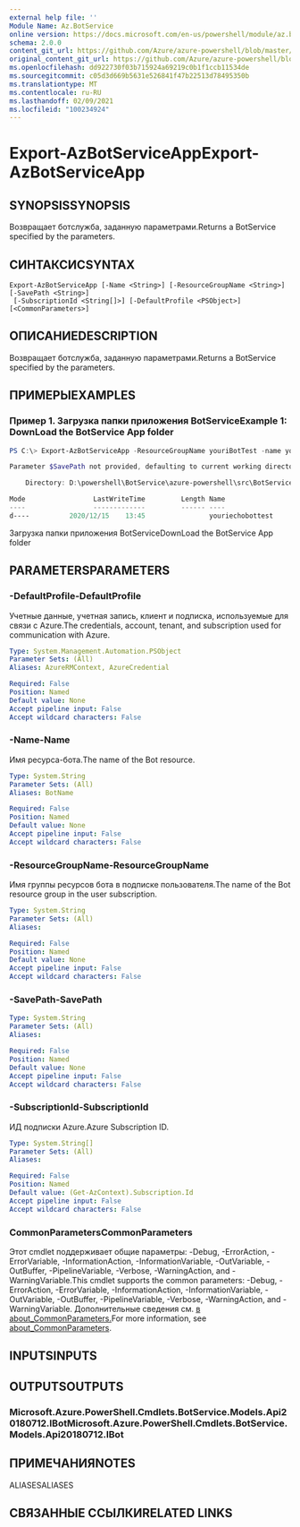 ```yaml
---
external help file: ''
Module Name: Az.BotService
online version: https://docs.microsoft.com/en-us/powershell/module/az.botservice/export-azbotserviceapp
schema: 2.0.0
content_git_url: https://github.com/Azure/azure-powershell/blob/master/src/BotService/help/Export-AzBotServiceApp.md
original_content_git_url: https://github.com/Azure/azure-powershell/blob/master/src/BotService/help/Export-AzBotServiceApp.md
ms.openlocfilehash: dd922730f03b715924a69219c0b1f1ccb11534de
ms.sourcegitcommit: c05d3d669b5631e526841f47b22513d78495350b
ms.translationtype: MT
ms.contentlocale: ru-RU
ms.lasthandoff: 02/09/2021
ms.locfileid: "100234924"
---
```

# <span data-ttu-id="cba2c-101">Export-AzBotServiceApp</span><span class="sxs-lookup"><span data-stu-id="cba2c-101">Export-AzBotServiceApp</span></span>

## <span data-ttu-id="cba2c-102">SYNOPSIS</span><span class="sxs-lookup"><span data-stu-id="cba2c-102">SYNOPSIS</span></span>
<span data-ttu-id="cba2c-103">Возвращает ботслужба, заданную параметрами.</span><span class="sxs-lookup"><span data-stu-id="cba2c-103">Returns a BotService specified by the parameters.</span></span>

## <span data-ttu-id="cba2c-104">СИНТАКСИС</span><span class="sxs-lookup"><span data-stu-id="cba2c-104">SYNTAX</span></span>

```
Export-AzBotServiceApp [-Name <String>] [-ResourceGroupName <String>] [-SavePath <String>]
 [-SubscriptionId <String[]>] [-DefaultProfile <PSObject>] [<CommonParameters>]
```

## <span data-ttu-id="cba2c-105">ОПИСАНИЕ</span><span class="sxs-lookup"><span data-stu-id="cba2c-105">DESCRIPTION</span></span>
<span data-ttu-id="cba2c-106">Возвращает ботслужба, заданную параметрами.</span><span class="sxs-lookup"><span data-stu-id="cba2c-106">Returns a BotService specified by the parameters.</span></span>

## <span data-ttu-id="cba2c-107">ПРИМЕРЫ</span><span class="sxs-lookup"><span data-stu-id="cba2c-107">EXAMPLES</span></span>

### <span data-ttu-id="cba2c-108">Пример 1. Загрузка папки приложения BotService</span><span class="sxs-lookup"><span data-stu-id="cba2c-108">Example 1: DownLoad the BotService App folder</span></span>
```powershell
PS C:\> Export-AzBotServiceApp -ResourceGroupName youriBotTest -name youriechobottest

Parameter $SavePath not provided, defaulting to current working directory.

    Directory: D:\powershell\BotService\azure-powershell\src\BotService

Mode                 LastWriteTime         Length Name
----                 -------------         ------ ----
d----          2020/12/15    13:45                youriechobottest
```

<span data-ttu-id="cba2c-109">Загрузка папки приложения BotService</span><span class="sxs-lookup"><span data-stu-id="cba2c-109">DownLoad the BotService App folder</span></span>

## <span data-ttu-id="cba2c-110">PARAMETERS</span><span class="sxs-lookup"><span data-stu-id="cba2c-110">PARAMETERS</span></span>

### <span data-ttu-id="cba2c-111">-DefaultProfile</span><span class="sxs-lookup"><span data-stu-id="cba2c-111">-DefaultProfile</span></span>
<span data-ttu-id="cba2c-112">Учетные данные, учетная запись, клиент и подписка, используемые для связи с Azure.</span><span class="sxs-lookup"><span data-stu-id="cba2c-112">The credentials, account, tenant, and subscription used for communication with Azure.</span></span>

```yaml
Type: System.Management.Automation.PSObject
Parameter Sets: (All)
Aliases: AzureRMContext, AzureCredential

Required: False
Position: Named
Default value: None
Accept pipeline input: False
Accept wildcard characters: False
```

### <span data-ttu-id="cba2c-113">-Name</span><span class="sxs-lookup"><span data-stu-id="cba2c-113">-Name</span></span>
<span data-ttu-id="cba2c-114">Имя ресурса-бота.</span><span class="sxs-lookup"><span data-stu-id="cba2c-114">The name of the Bot resource.</span></span>

```yaml
Type: System.String
Parameter Sets: (All)
Aliases: BotName

Required: False
Position: Named
Default value: None
Accept pipeline input: False
Accept wildcard characters: False
```

### <span data-ttu-id="cba2c-115">-ResourceGroupName</span><span class="sxs-lookup"><span data-stu-id="cba2c-115">-ResourceGroupName</span></span>
<span data-ttu-id="cba2c-116">Имя группы ресурсов бота в подписке пользователя.</span><span class="sxs-lookup"><span data-stu-id="cba2c-116">The name of the Bot resource group in the user subscription.</span></span>

```yaml
Type: System.String
Parameter Sets: (All)
Aliases:

Required: False
Position: Named
Default value: None
Accept pipeline input: False
Accept wildcard characters: False
```

### <span data-ttu-id="cba2c-117">-SavePath</span><span class="sxs-lookup"><span data-stu-id="cba2c-117">-SavePath</span></span>


```yaml
Type: System.String
Parameter Sets: (All)
Aliases:

Required: False
Position: Named
Default value: None
Accept pipeline input: False
Accept wildcard characters: False
```

### <span data-ttu-id="cba2c-118">-SubscriptionId</span><span class="sxs-lookup"><span data-stu-id="cba2c-118">-SubscriptionId</span></span>
<span data-ttu-id="cba2c-119">ИД подписки Azure.</span><span class="sxs-lookup"><span data-stu-id="cba2c-119">Azure Subscription ID.</span></span>

```yaml
Type: System.String[]
Parameter Sets: (All)
Aliases:

Required: False
Position: Named
Default value: (Get-AzContext).Subscription.Id
Accept pipeline input: False
Accept wildcard characters: False
```

### <span data-ttu-id="cba2c-120">CommonParameters</span><span class="sxs-lookup"><span data-stu-id="cba2c-120">CommonParameters</span></span>
<span data-ttu-id="cba2c-121">Этот cmdlet поддерживает общие параметры: -Debug, -ErrorAction, -ErrorVariable, -InformationAction, -InformationVariable, -OutVariable, -OutBuffer, -PipelineVariable, -Verbose, -WarningAction, and -WarningVariable.</span><span class="sxs-lookup"><span data-stu-id="cba2c-121">This cmdlet supports the common parameters: -Debug, -ErrorAction, -ErrorVariable, -InformationAction, -InformationVariable, -OutVariable, -OutBuffer, -PipelineVariable, -Verbose, -WarningAction, and -WarningVariable.</span></span> <span data-ttu-id="cba2c-122">Дополнительные сведения см. [в about_CommonParameters.](http://go.microsoft.com/fwlink/?LinkID=113216)</span><span class="sxs-lookup"><span data-stu-id="cba2c-122">For more information, see [about_CommonParameters](http://go.microsoft.com/fwlink/?LinkID=113216).</span></span>

## <span data-ttu-id="cba2c-123">INPUTS</span><span class="sxs-lookup"><span data-stu-id="cba2c-123">INPUTS</span></span>

## <span data-ttu-id="cba2c-124">OUTPUTS</span><span class="sxs-lookup"><span data-stu-id="cba2c-124">OUTPUTS</span></span>

### <span data-ttu-id="cba2c-125">Microsoft.Azure.PowerShell.Cmdlets.BotService.Models.Api20180712.IBot</span><span class="sxs-lookup"><span data-stu-id="cba2c-125">Microsoft.Azure.PowerShell.Cmdlets.BotService.Models.Api20180712.IBot</span></span>

## <span data-ttu-id="cba2c-126">ПРИМЕЧАНИЯ</span><span class="sxs-lookup"><span data-stu-id="cba2c-126">NOTES</span></span>

<span data-ttu-id="cba2c-127">ALIASES</span><span class="sxs-lookup"><span data-stu-id="cba2c-127">ALIASES</span></span>

## <span data-ttu-id="cba2c-128">СВЯЗАННЫЕ ССЫЛКИ</span><span class="sxs-lookup"><span data-stu-id="cba2c-128">RELATED LINKS</span></span>

